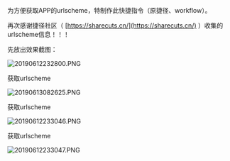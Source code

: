
为方便获取APP的urlscheme，特制作此快捷指令（原捷径、workflow）。


再次感谢捷径社区（ [https://sharecuts.cn/](https://sharecuts.cn/) ）收集的urlscheme信息！！！


先放出效果截图：


![20190612232800.PNG](https://image.bmqy.net/upload/29f32fffeb3409e17963bdf7d9b6a5ef.PNG)


获取urlscheme


![20190613082625.PNG](https://image.bmqy.net/upload/7f5a4d676e2b8845b1e194eaedee6112.PNG)


获取urlscheme


![20190612233046.PNG](https://image.bmqy.net/upload/be6a551acb2bfdb383edd18e2aadafc5.PNG)


获取urlscheme


![20190612233047.PNG](https://image.bmqy.net/upload/afdeea34e53c36928275446dd29ff42f.PNG)

